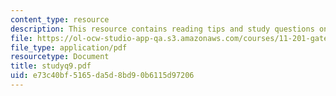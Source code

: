 ```yaml
---
content_type: resource
description: This resource contains reading tips and study questions on session 9.
file: https://ol-ocw-studio-app-qa.s3.amazonaws.com/courses/11-201-gateway-planning-action-fall-2005/e73c40bf5165da5d8bd90b6115d97206_studyq9.pdf
file_type: application/pdf
resourcetype: Document
title: studyq9.pdf
uid: e73c40bf-5165-da5d-8bd9-0b6115d97206
---
```

